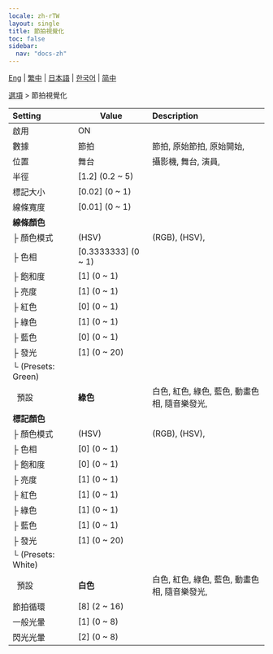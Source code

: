 ```yaml
---
locale: zh-rTW
layout: single
title: 節拍視覺化
toc: false
sidebar:
  nav: "docs-zh"
---
```

[Eng](/dancexr/menu/2025.4/stage/beats_visualizer) | [繁中](/tw/dancexr/menu/2025.4/stage/beats_visualizer) | [日本語](/jp/dancexr/menu/2025.4/stage/beats_visualizer) | [한국어](/kr/dancexr/menu/2025.4/stage/beats_visualizer) | [简中](/zh/dancexr/menu/2025.4/stage/beats_visualizer)

[選項](../menu#選項) > 節拍視覺化



| Setting | Value | Description |
| :--- | --- | :--- |
| 啟用 | ON | 
| 數據 | 節拍 | 節拍, 原始節拍, 原始開始, 
| 位置 | 舞台 | 攝影機, 舞台, 演員, 
| 半徑 | [1.2] (0.2 ~ 5) | 
| 標記大小 | [0.02] (0 ~ 1) | 
| 線條寬度 | [0.01] (0 ~ 1) | 
| **線條顏色** | | 
| ├&nbsp;顏色模式 | (HSV) | (RGB), (HSV), 
| ├&nbsp;色相 | [0.3333333] (0 ~ 1) | 
| ├&nbsp;飽和度 | [1] (0 ~ 1) | 
| ├&nbsp;亮度 | [1] (0 ~ 1) | 
| ├&nbsp;紅色 | [0] (0 ~ 1) | 
| ├&nbsp;綠色 | [1] (0 ~ 1) | 
| ├&nbsp;藍色 | [0] (0 ~ 1) | 
| ├&nbsp;發光 | [1] (0 ~ 20) | 
| └&nbsp;(Presets: Green) || 
| &nbsp;&nbsp;預設 | **綠色** | 白色, 紅色, 綠色, 藍色, 動畫色相, 隨音樂發光,  |
| **標記顏色** | | 
| ├&nbsp;顏色模式 | (HSV) | (RGB), (HSV), 
| ├&nbsp;色相 | [0] (0 ~ 1) | 
| ├&nbsp;飽和度 | [0] (0 ~ 1) | 
| ├&nbsp;亮度 | [1] (0 ~ 1) | 
| ├&nbsp;紅色 | [1] (0 ~ 1) | 
| ├&nbsp;綠色 | [1] (0 ~ 1) | 
| ├&nbsp;藍色 | [1] (0 ~ 1) | 
| ├&nbsp;發光 | [1] (0 ~ 20) | 
| └&nbsp;(Presets: White) || 
| &nbsp;&nbsp;預設 | **白色** | 白色, 紅色, 綠色, 藍色, 動畫色相, 隨音樂發光,  |
| 節拍循環 | [8] (2 ~ 16) | 
| 一般光暈 | [1] (0 ~ 8) | 
| 閃光光暈 | [2] (0 ~ 8) | 
